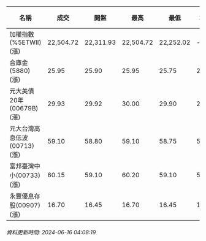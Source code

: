 | 名稱 | 成交 | 開盤 | 最高 | 最低 | 均價 | 成交金額(億) | 昨收 | 漲跌幅 | 漲跌 | 總量 | 昨量 | 振幅 |
| -------- | -------- | -------- | -------- |-------- | -------- | -------- |-------- |-------- |-------- | -------- | -------- |-------- |
|加權指數(%5ETWII) (漲)|22,504.72|22,311.93|22,504.72|22,252.02|-|4,963.39|22,312.04|0.86%|192.68|9,510,463|0|1.13%|
|合庫金(5880) (漲)|25.95|25.90|25.95|25.75|25.86|2.04|25.75|0.78%|0.20|7,879|9,794|0.78%|
|元大美債20年(00679B) (漲)|29.93|29.92|30.00|29.90|29.95|23.68|29.57|1.22%|0.36|79,082|43,220|0.34%|
|元大台灣高息低波(00713) (漲)|59.10|58.80|59.10|58.75|58.96|8.44|58.85|0.42%|0.25|14,308|17,687|0.59%|
|富邦臺灣中小(00733) (漲)|60.15|59.10|60.20|59.10|59.86|1.62|59.10|1.78%|1.05|2,711|2,057|1.86%|
|永豐優息存股(00907) (漲)|16.70|16.45|16.70|16.45|16.59|0.558|16.44|1.58%|0.26|3,365|4,180|1.52%|
###### 資料更新時間: 2024-06-16 04:08:19